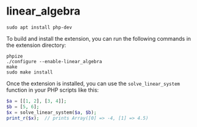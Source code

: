 # linear_algebra

```
sudo apt install php-dev
```
 
To build and install the extension, you can run the following commands in the extension directory:
```
phpize
./configure --enable-linear_algebra
make
sudo make install
```

Once the extension is installed, you can use the `solve_linear_system` function in your PHP scripts like this:
```php
$a = [[1, 2], [3, 4]];
$b = [5, 6];
$x = solve_linear_system($a, $b);
print_r($x);  // prints Array([0] => -4, [1] => 4.5)
```